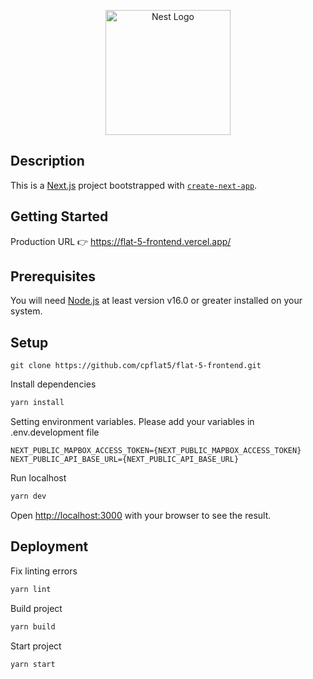 <p align="center">
  <a href="http://flat-5-frontend.vercel.app" target="blank"><img src="https://flat-5-frontend.vercel.app/_next/static/media/logo.522a8156.svg" width="200" alt="Nest Logo" /></a>
</p>

[circleci-image]: https://flat-5-frontend.vercel.app/_next/static/media/logo.522a8156.svg
## Description

This is a [Next.js](https://nextjs.org/) project bootstrapped with [`create-next-app`](https://github.com/vercel/next.js/tree/canary/packages/create-next-app).

## Getting Started

Production URL 👉 https://flat-5-frontend.vercel.app/

## Prerequisites

You will need [Node.js](https://nodejs.org) at least version v16.0 or greater installed on your system.

## Setup
```
git clone https://github.com/cpflat5/flat-5-frontend.git
```

Install dependencies
```bash
yarn install
```
Setting environment variables. Please add your variables in .env.development file
```
NEXT_PUBLIC_MAPBOX_ACCESS_TOKEN={NEXT_PUBLIC_MAPBOX_ACCESS_TOKEN}
NEXT_PUBLIC_API_BASE_URL={NEXT_PUBLIC_API_BASE_URL}
```

Run localhost
```bash
yarn dev
```

Open [http://localhost:3000](http://localhost:3000) with your browser to see the result.

## Deployment
Fix linting errors
```bash
yarn lint
```
Build project
```bash
yarn build
```
Start project
```bash
yarn start
```